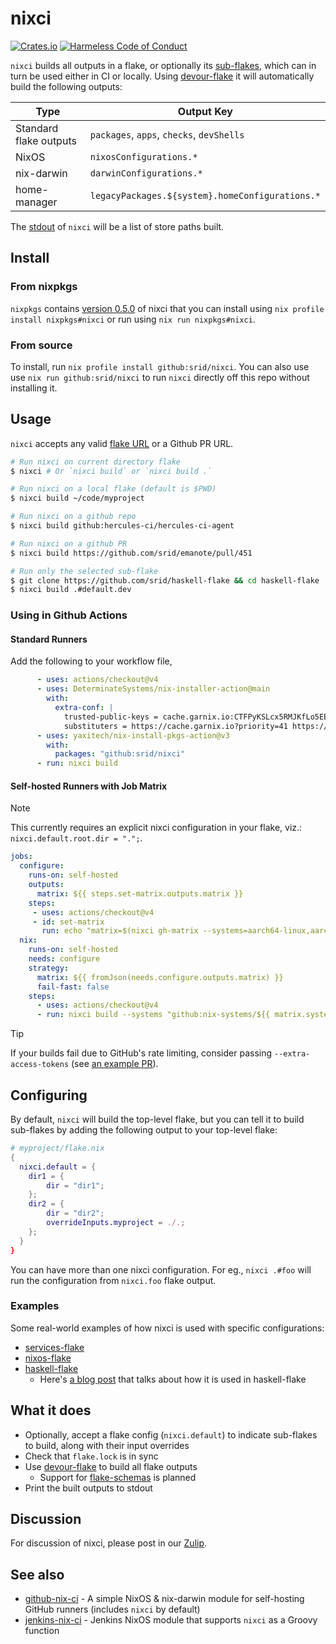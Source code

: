 # nixci

[![Crates.io](https://img.shields.io/crates/v/nixci.svg)](https://crates.io/crates/nixci)
[![Harmeless Code of Conduct](https://img.shields.io/badge/harmless-8A2BE2)](https://srid.ca/coc "This project follows the 'Harmlessness Code of Conduct'")

`nixci` builds all outputs in a flake, or optionally its [sub-flakes](https://github.com/hercules-ci/flake-parts/issues/119), which can in turn be used either in CI or locally. Using [devour-flake] it will automatically build the following outputs:

| Type                   | Output Key                                      |
| ---------------------- | ----------------------------------------------- |
| Standard flake outputs | `packages`, `apps`, `checks`, `devShells`       |
| NixOS                  | `nixosConfigurations.*`                         |
| nix-darwin             | `darwinConfigurations.*`                        |
| home-manager           | `legacyPackages.${system}.homeConfigurations.*` |

The [stdout] of `nixci` will be a list of store paths built.

[stdout]: https://en.wikipedia.org/wiki/Standard_streams#Standard_output_(stdout)

## Install

### From nixpkgs

`nixpkgs` contains [version 0.5.0](https://github.com/NixOS/nixpkgs/pull/320437) of nixci that you can install using `nix profile install nixpkgs#nixci` or run using `nix run nixpkgs#nixci`.

### From source

To install, run `nix profile install github:srid/nixci`. You can also use use `nix run github:srid/nixci` to run `nixci` directly off this repo without installing it.

## Usage

`nixci` accepts any valid [flake URL](https://nixos.asia/en/flake-url) or a Github PR URL.

```sh
# Run nixci on current directory flake
$ nixci # Or `nixci build` or `nixci build .`

# Run nixci on a local flake (default is $PWD)
$ nixci build ~/code/myproject

# Run nixci on a github repo
$ nixci build github:hercules-ci/hercules-ci-agent

# Run nixci on a github PR
$ nixci build https://github.com/srid/emanote/pull/451

# Run only the selected sub-flake
$ git clone https://github.com/srid/haskell-flake && cd haskell-flake
$ nixci build .#default.dev
```

### Using in Github Actions

#### Standard Runners

Add the following to your workflow file,

```yaml
      - uses: actions/checkout@v4
      - uses: DeterminateSystems/nix-installer-action@main
        with:
          extra-conf: |
            trusted-public-keys = cache.garnix.io:CTFPyKSLcx5RMJKfLo5EEPUObbA78b0YQ2DTCJXqr9g= cache.nixos.org-1:6NCHdD59X431o0gWypbMrAURkbJ16ZPMQFGspcDShjY=
            substituters = https://cache.garnix.io?priority=41 https://cache.nixos.org/
      - uses: yaxitech/nix-install-pkgs-action@v3
        with:
          packages: "github:srid/nixci"
      - run: nixci build
```

#### Self-hosted Runners with Job Matrix

> [!NOTE] 
> This currently requires an explicit nixci configuration in your flake, viz.: `nixci.default.root.dir = ".";`.

```yaml
jobs:
  configure:
    runs-on: self-hosted
    outputs:
      matrix: ${{ steps.set-matrix.outputs.matrix }}
    steps:
     - uses: actions/checkout@v4
     - id: set-matrix
       run: echo "matrix=$(nixci gh-matrix --systems=aarch64-linux,aarch64-darwin | jq -c .)" >> $GITHUB_OUTPUT
  nix:
    runs-on: self-hosted
    needs: configure
    strategy:
      matrix: ${{ fromJson(needs.configure.outputs.matrix) }}
      fail-fast: false
    steps:
      - uses: actions/checkout@v4
      - run: nixci build --systems "github:nix-systems/${{ matrix.system }}" ".#default.${{ matrix.subflake }}"
```

> [!TIP] 
> If your builds fail due to GitHub's rate limiting, consider passing `--extra-access-tokens` (see [an example PR](https://github.com/srid/nixos-flake/pull/55)).

## Configuring

By default, `nixci` will build the top-level flake, but you can tell it to build sub-flakes by adding the following output to your top-level flake:

```nix
# myproject/flake.nix
{
  nixci.default = {
    dir1 = {
        dir = "dir1";
    };
    dir2 = {
        dir = "dir2";
        overrideInputs.myproject = ./.;
    };
  }
}
```

You can have more than one nixci configuration. For eg., `nixci .#foo` will run the configuration from `nixci.foo` flake output.

### Examples

Some real-world examples of how nixci is used with specific configurations:

- [services-flake](https://github.com/juspay/services-flake/blob/197fc1c4d07d09f4e01dd935450608c35393b102/flake.nix#L10-L24)
- [nixos-flake](https://github.com/srid/nixos-flake/blob/4af32875e7cc6df440c5f5cf93c67af41902768b/flake.nix#L29-L45)
- [haskell-flake](https://github.com/srid/haskell-flake/blob/d128c7329bfc73c3eeef90f6d215d0ccd7baf78c/flake.nix#L15-L67)
    - Here's [a blog post](https://twitter.com/sridca/status/1763528379188265314) that talks about how it is used in haskell-flake

## What it does

- Optionally, accept a flake config (`nixci.default`) to indicate sub-flakes to build, along with their input overrides
- Check that `flake.lock` is in sync
- Use [devour-flake](https://github.com/srid/devour-flake) to build all flake outputs
    - Support for [flake-schemas](https://github.com/srid/devour-flake/pull/11) is planned
- Print the built outputs to stdout

[devour-flake]: https://github.com/srid/devour-flake

## Discussion

For discussion of nixci, please post in our [Zulip](https://nixos.zulipchat.com/#narrow/stream/413950-nix).

## See also

- [github-nix-ci](https://github.com/juspay/github-nix-ci) - A simple NixOS & nix-darwin module for self-hosting GitHub runners (includes `nixci` by default)
- [jenkins-nix-ci](https://github.com/juspay/jenkins-nix-ci) - Jenkins NixOS module that supports `nixci` as a Groovy function
